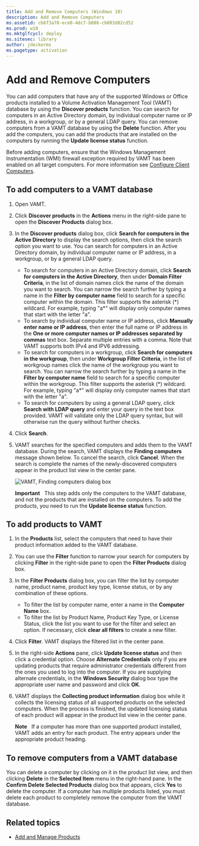 ```yaml
---
title: Add and Remove Computers (Windows 10)
description: Add and Remove Computers
ms.assetid: cb6f3a78-ece0-4dc7-b086-cb003d82cd52
ms.prod: w10
ms.mktglfcycl: deploy
ms.sitesec: library
author: jdeckerms
ms.pagetype: activation
---
```


# Add and Remove Computers

You can add computers that have any of the supported Windows or Office products installed to a Volume Activation Management Tool (VAMT) database by using the **Discover products** function. You can search for computers in an Active Directory domain, by individual computer name or IP address, in a workgroup, or by a general LDAP query. You can remove computers from a VAMT database by using the **Delete** function. After you add the computers, you can add the products that are installed on the computers by running the **Update license status** function.

Before adding computers, ensure that the Windows Management Instrumentation (WMI) firewall exception required by VAMT has been enabled on all target computers. For more information see [Configure Client Computers](configure-client-computers-vamt.md).

## To add computers to a VAMT database

1.  Open VAMT.
2.  Click **Discover products** in the **Actions** menu in the right-side pane to open the **Discover Products** dialog box.
3.  In the **Discover products** dialog box, click **Search for computers in the Active Directory** to display the search options, then click the search option you want to use. You can search for computers in an Active Directory domain, by individual computer name or IP address, in a workgroup, or by a general LDAP query.
    -   To search for computers in an Active Directory domain, click **Search for computers in the Active Directory**, then under **Domain Filter Criteria**, in the list of domain names click the name of the domain you want to search. You can narrow the search further by typing a name in the **Filter by computer name** field to search for a specific computer within the domain. This filter supports the asterisk (\*) wildcard. For example, typing "a\*" will display only computer names that start with the letter "a".
    -   To search by individual computer name or IP address, click **Manually enter name or IP address**, then enter the full name or IP address in the **One or more computer names or IP addresses separated by commas** text box. Separate multiple entries with a comma. Note that VAMT supports both IPv4 and IPV6 addressing.
    -   To search for computers in a workgroup, click **Search for computers in the workgroup**, then under **Workgroup Filter Criteria**, in the list of workgroup names click the name of the workgroup you want to search. You can narrow the search further by typing a name in the **Filter by computer name** field to search for a specific computer within the workgroup. This filter supports the asterisk (\*) wildcard. For example, typing "a\*" will display only computer names that start with the letter "a".
    -   To search for computers by using a general LDAP query, click **Search with LDAP query** and enter your query in the text box provided. VAMT will validate only the LDAP query syntax, but will otherwise run the query without further checks.
4.  Click **Search**.
5.  VAMT searches for the specified computers and adds them to the VAMT database. During the search, VAMT displays the **Finding computers** message shown below.
    To cancel the search, click **Cancel**. When the search is complete the names of the newly-discovered computers appear in the product list view in the center pane.
    
    ![VAMT, Finding computers dialog box](images/dep-win8-l-vamt-findingcomputerdialog.gif)
    
    **Important**  
    This step adds only the computers to the VAMT database, and not the products that are installed on the computers. To add the products, you need to run the **Update license status** function.
    
## To add products to VAMT

1.  In the **Products** list, select the computers that need to have their product information added to the VAMT database.
2.  You can use the **Filter** function to narrow your search for computers by clicking **Filter** in the right-side pane to open the **Filter Products** dialog box.
3.  In the **Filter Products** dialog box, you can filter the list by computer name, product name, product key type, license status, or by any combination of these options.
    -   To filter the list by computer name, enter a name in the **Computer Name** box.
    -   To filter the list by Product Name, Product Key Type, or License Status, click the list you want to use for the filter and select an option. If necessary, click **clear all filters** to create a new filter.
4.  Click **Filter**. VAMT displays the filtered list in the center pane.
5.  In the right-side **Actions** pane, click **Update license status** and then click a credential option. Choose **Alternate Credentials** only if you are updating products that require administrator credentials different from the ones you used to log into the computer. If you are supplying alternate credentials, in the **Windows Security** dialog box type the appropriate user name and password and click **OK**.
6.  VAMT displays the **Collecting product information** dialog box while it collects the licensing status of all supported products on the selected computers. When the process is finished, the updated licensing status of each product will appear in the product list view in the center pane.

    **Note**  
    If a computer has more than one supported product installed, VAMT adds an entry for each product. The entry appears under the appropriate product heading.
    
## To remove computers from a VAMT database

You can delete a computer by clicking on it in the product list view, and then clicking **Delete** in the **Selected Item** menu in the right-hand pane. In the **Confirm Delete Selected Products** dialog box that appears, click **Yes** to delete the computer. If a computer has multiple products listed, you must delete each product to completely remove the computer from the VAMT database.

## Related topics

- [Add and Manage Products](add-manage-products-vamt.md)
 
 
